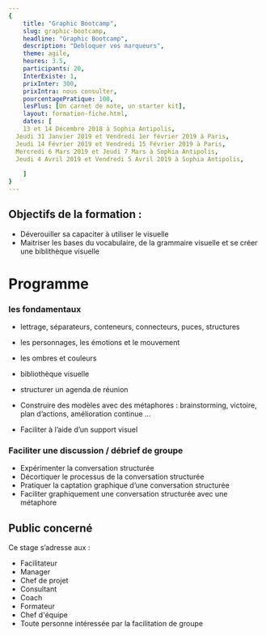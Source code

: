 ```yaml
---
{
	title: "Graphic Bootcamp",
	slug: graphic-bootcamp, 
	headline: "Graphic Bootcamp",
	description: "Debloquer vos marqueurs",
	theme: agile,
	heures: 3.5,
	participants: 20,
	InterExiste: 1,
	prixInter: 300,
	prixIntra: nous consulter,
	pourcentagePratique: 100,
	lesPlus: [Un carnet de note, un starter kit],
	layout: formation-fiche.html, 
	dates: [
	13 et 14 Décembre 2018 à Sophia Antipolis,
  Jeudi 31 Janvier 2019 et Vendredi 1er février 2019 à Paris,
  Jeudi 14 Février 2019 et Vendredi 15 Février 2019 à Paris,
  Mercredi 6 Mars 2019 et Jeudi 7 Mars à Sophia Antipolis,
  Jeudi 4 Avril 2019 et Vendredi 5 Avril 2019 à Sophia Antipolis,
  
	]
}
---
```


## Objectifs de la formation : ##
* Déverouiller sa capaciter à utiliser le visuelle 
* Maitriser les bases du vocabulaire, de la grammaire visuelle et se créer une biblithèque visuelle

# Programme #

### les fondamentaux ###
* lettrage, séparateurs, conteneurs, connecteurs, puces, structures
* les personnages, les émotions et le mouvement
* les ombres et couleurs
* bibliothèque visuelle
* structurer un agenda de réunion

* Construire des modèles avec des métaphores : brainstorming, victoire, plan d’actions, amélioration continue ...

* Faciliter à l’aide d’un support visuel
### Faciliter une discussion / débrief de groupe ###
* Expérimenter la conversation structurée
* Décortiquer le processus de la conversation structurée
* Pratiquer la captation graphique d’une conversation structurée
* Faciliter graphiquement une conversation structurée avec une
métaphore

## Public concerné ##
Ce stage s’adresse aux : 
* Facilitateur
* Manager
* Chef de projet
* Consultant
* Coach
* Formateur
* Chef d'équipe
* Toute personne intéressée par la facilitation de groupe
